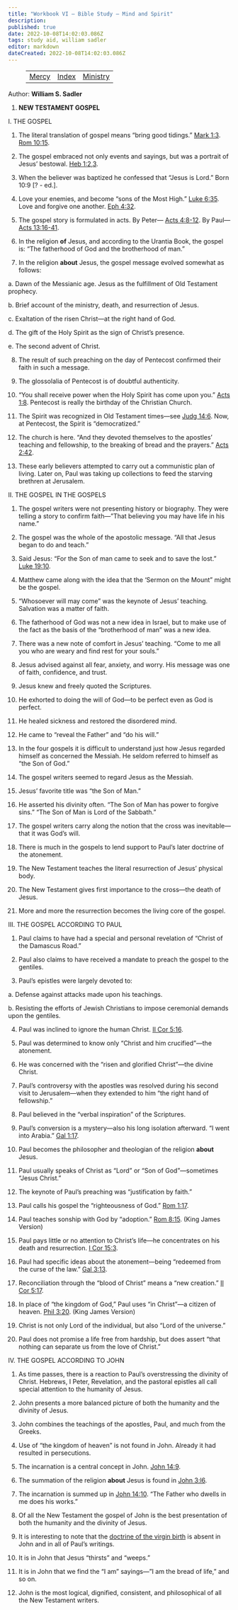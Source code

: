```yaml
---
title: "Workbook VI — Bible Study — Mind and Spirit"
description: 
published: true
date: 2022-10-08T14:02:03.086Z
tags: study aid, william sadler
editor: markdown
dateCreated: 2022-10-08T14:02:03.086Z
---
```


<figure class="table chapter-navigator">
	<table>
		<tbody>
		<tr>
			<td><a href="/en/William_S_Sadler/Workbook_6_Bible_Study/Mercy">Mercy</a></td>
			<td><a href="/en/William_S_Sadler/Workbook_6_Bible_Study/Index">Index</a></td>
			<td><a href="/en/William_S_Sadler/Workbook_6_Bible_Study/Ministry">Ministry</a></td>
		</tr>
		</tbody>
	</table>
</figure>

Author: **William S. Sadler**





1. **NEW TESTAMENT GOSPEL**

I. THE GOSPEL

1. The literal translation of gospel means “bring good tidings.” [Mark 1:3](/en/Bible/Mark/1#v3). [Rom 10:15](/en/Bible/Romans/10#v15).

2. The gospel embraced not only events and sayings, but was a portrait of Jesus’ bestowal. [Heb 1:2,3](/en/Bible/Hebrews/1#v2).

3. When the believer was baptized he confessed that “Jesus is Lord.” Born 10:9 \[? - ed.\].

4. Love your enemies, and become “sons of the Most High.” [Luke 6:35](/en/Bible/Luke/6#v35). Love and forgive one another. [Eph 4:32](/en/Bible/Ephesians/4#v32).

5. The gospel story is formulated in acts. By Peter— [Acts 4:8-12](/en/Bible/Acts_of_the_Apostles/4#v8). By Paul— [Acts 13:16-41](/en/Bible/Acts_of_the_Apostles/13#v16).

6. In the religion **of** Jesus, and according to the Urantia Book, the gospel is: “The fatherhood of God and the brotherhood of man.”

7. In the religion **about** Jesus, the gospel message evolved somewhat as follows:

a. Dawn of the Messianic age. Jesus as the fulfillment of Old Testament prophecy.

b. Brief account of the ministry, death, and resurrection of Jesus.

c. Exaltation of the risen Christ—at the right hand of God.

d. The gift of the Holy Spirit as the sign of Christ’s presence.

e. The second advent of Christ.

8. The result of such preaching on the day of Pentecost confirmed their faith in such a message.

9. The glossolalia of Pentecost is of doubtful authenticity.

10. “You shall receive power when the Holy Spirit has come upon you.” [Acts 1:8](/en/Bible/Acts_of_the_Apostles/1#v8). Pentecost is really the birthday of the Christian Church.

11. The Spirit was recognized in Old Testament times—see [Judg 14:6](/en/Bible/Judges/14#v6). Now, at Pentecost, the Spirit is “democratized.”

12. The church is here. “And they devoted themselves to the apostles’ teaching and fellowship, to the breaking of bread and the prayers.” [Acts 2:42](/en/Bible/Acts_of_the_Apostles/2#v42).

13. These early believers attempted to carry out a communistic plan of living. Later on, Paul was taking up collections to feed the starving brethren at Jerusalem.

II. THE GOSPEL IN THE GOSPELS

1. The gospel writers were not presenting history or biography. They were telling a story to confirm faith—”That believing you may have life in his name.”

2. The gospel was the whole of the apostolic message. “All that Jesus began to do and teach.”

3. Said Jesus: “For the Son of man came to seek and to save the lost.” [Luke 19:10](/en/Bible/Luke/19#v10).

4. Matthew came along with the idea that the ‘Sermon on the Mount” might be the gospel.

5. “Whosoever will may come” was the keynote of Jesus’ teaching. Salvation was a matter of faith.

6. The fatherhood of God was not a new idea in Israel, but to make use of the fact as the basis of the “brotherhood of man” was a new idea.

7. There was a new note of comfort in Jesus’ teaching. “Come to me all you who are weary and find rest for your souls.”

8. Jesus advised against all fear, anxiety, and worry. His message was one of faith, confidence, and trust.

9. Jesus knew and freely quoted the Scriptures.

10. He exhorted to doing the will of God—to be perfect even as God is perfect.

11. He healed sickness and restored the disordered mind.

12. He came to “reveal the Father” and “do his will.”

13. In the four gospels it is difficult to understand just how Jesus regarded himself as concerned the Messiah. He seldom referred to himself as “the Son of God.”

14. The gospel writers seemed to regard Jesus as the Messiah.

15. Jesus’ favorite title was “the Son of Man.”

16. He asserted his divinity often. “The Son of Man has power to forgive sins.” “The Son of Man is Lord of the Sabbath.”

17. The gospel writers carry along the notion that the cross was inevitable— that it was God’s will.

18. There is much in the gospels to lend support to Paul’s later doctrine of the atonement.

19. The New Testament teaches the literal resurrection of Jesus’ physical body.

20. The New Testament gives first importance to the cross—the death of Jesus.

21. More and more the resurrection becomes the living core of the gospel.

III. THE GOSPEL ACCORDING TO PAUL

1. Paul claims to have had a special and personal revelation of “Christ of the Damascus Road.”

2. Paul also claims to have received a mandate to preach the gospel to the gentiles.

3. Paul’s epistles were largely devoted to:

a. Defense against attacks made upon his teachings.

b. Resisting the efforts of Jewish Christians to impose ceremonial demands upon the gentiles.

4. Paul was inclined to ignore the human Christ. [II Cor 5:16](/en/Bible/2_Corinthians/5#v16).

5. Paul was determined to know only “Christ and him crucified”—the atonement.

6. He was concerned with the “risen and glorified Christ”—the divine Christ.

7. Paul’s controversy with the apostles was resolved during his second visit to Jerusalem—when they extended to him “the right hand of fellowship.”

8. Paul believed in the “verbal inspiration” of the Scriptures.

9. Paul’s conversion is a mystery—also his long isolation afterward. “I went into Arabia.” [Gal 1:17](/en/Bible/Galatians/1#v17).

10. Paul becomes the philosopher and theologian of the religion **about** Jesus.

11. Paul usually speaks of Christ as “Lord” or “Son of God”—sometimes “Jesus Christ.”

12. The keynote of Paul’s preaching was “justification by faith.”

13. Paul calls his gospel the “righteousness of God.” [Rom 1:17](/en/Bible/Romans/1#v17).

14. Paul teaches sonship with God by “adoption.” [Rom 8:15](http://kjv.us/romans/8.htm). (King James Version)

15. Paul pays little or no attention to Christ’s life—he concentrates on his death and resurrection. [I Cor 15:3](/en/Bible/1_Corinthians/15#v3).

16. Paul had specific ideas about the atonement—being “redeemed from the curse of the law.” [Gal 3:13](/en/Bible/Galatians/3#v13).

17. Reconciliation through the “blood of Christ” means a “new creation.” [II Cor 5:17](/en/Bible/2_Corinthians/5#v17).

18. In place of “the kingdom of God,” Paul uses “in Christ”—a citizen of heaven. [Phil 3:20](/en/Bible/Philippians/3#v20). (King James Version)

19. Christ is not only Lord of the individual, but also “Lord of the universe.”

20. Paul does not promise a life free from hardship, but does assert “that nothing can separate us from the love of Christ.”

IV. THE GOSPEL ACCORDING TO JOHN

1. As time passes, there is a reaction to Paul’s overstressing the divinity of Christ. Hebrews, I Peter, Revelation, and the pastoral epistles all call special attention to the humanity of Jesus.

2. John presents a more balanced picture of both the humanity and the divinity of Jesus.

3. John combines the teachings of the apostles, Paul, and much from the Greeks.

4. Use of “the kingdom of heaven” is not found in John. Already it had resulted in persecutions.

5. The incarnation is a central concept in John. [John 14:9](/en/Bible/John/14#v9).

6. The summation of the religion **about** Jesus is found in [John 3:l6](/en/Bible/John/3#v16).

7. The incarnation is summed up in [John 14:10](/en/Bible/John/14#v10). “The Father who dwells in me does his works.”

8. Of all the New Testament the gospel of John is the best presentation of both the humanity and the divinity of Jesus.

9. It is interesting to note that the [doctrine of the virgin birth](https://en.wikipedia.org/wiki/Virgin_birth_of_Jesus) is absent in John and in all of Paul’s writings.

10. It is in John that Jesus “thirsts” and “weeps.”

11. It is in John that we find the “I am” sayings—”I am the bread of life,” and so on.

12. John is the most logical, dignified, consistent, and philosophical of all the New Testament writers.


<br>

